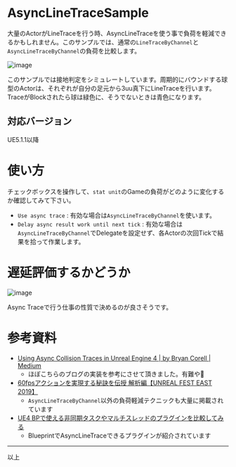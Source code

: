 # AsyncLineTraceSample
大量のActorがLineTraceを行う時、AsyncLineTraceを使う事で負荷を軽減できるかもしれません。このサンプルでは、通常の`LineTraceByChannel`と`AsyncLineTraceByChannel`の負荷を比較します。

![image](https://user-images.githubusercontent.com/40533980/230411159-e0d00263-95d6-45d4-9c0d-6c31bddb0b6b.png)

このサンプルでは接地判定をシミュレートしています。周期的にバウンドする球型のActorは、それぞれが自分の足元から3uu真下にLineTraceを行います。TraceがBlockされたら球は緑色に、そうでないときは青色になります。


## 対応バージョン
UE5.1.1以降


# 使い方
チェックボックスを操作して、`stat unit`のGameの負荷がどのように変化するか確認してみて下さい。

- `Use async trace` : 有効な場合は`AsyncLineTraceByChannel`を使います。
- `Delay async result work until next tick` : 有効な場合は`AsyncLineTraceByChannel`でDelegateを設定せず、各Actorの次回Tickで結果を拾って作業します。


# 遅延評価するかどうか
![image](https://user-images.githubusercontent.com/40533980/230517094-9e7674f9-8203-44f0-81b9-c551a3985572.png)

Async Traceで行う仕事の性質で決めるのが良さそうです。


# 参考資料
- [Using Async Collision Traces in Unreal Engine 4 | by Bryan Corell | Medium](https://medium.com/@bryan.corell/using-async-collision-traces-in-unreal-engine-4-2cc312c825f5)
  - ほぼこちらのブログの実装を参考にさせて頂きました。有難や🙏
- [60fpsアクションを実現する秘訣を伝授 解析編【UNREAL FEST EAST 2019】](https://www.docswell.com/s/EpicGamesJapan/ZQ1XEK-UE4_UFE19_Soleil_60fpsAction_Analysis)
  - `AsyncLineTraceByChannel`以外の負荷軽減テクニックも大量に掲載されています
- [UE4 BPで使える非同期タスクやマルチスレッドのプラグインを比較してみる](https://unrealengine.hatenablog.com/entry/2020/07/26/182422)
  - BlueprintでAsyncLineTraceできるプラグインが紹介されています
----
以上
